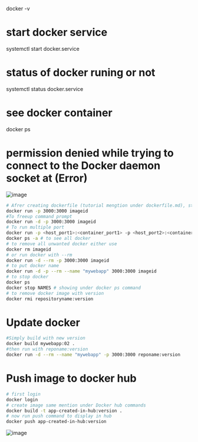 docker -v

# start docker service
systemctl start docker.service
# status of docker runing or not
systemctl status docker.service
# see docker container
docker ps
# permission denied while trying to connect to the Docker daemon socket at (Error)
![image](https://github.com/user-attachments/assets/647154f1-1203-483d-ba9a-88f41a2f6ad1)


```bash
# Afrer creating dockerfile (tutorial mengtion under dockerfile.md), start docker
docker run -p 3000:3000 imageid
#To freeup command prompt
docker run -d -p 3000:3000 imageid
# To run multiple port
docker run -p <host_port1>:<container_port1> -p <host_port2>:<container_port2>
docker ps -a # to see all docker
# to remove all unwanted docker either use
docker rm imageid
# or run docker with --rm
docker run -d --rm -p 3000:3000 imageid
# to put docker name
docker run -d -p --rm --name "mywebapp" 3000:3000 imageid
# to stop docker
docker ps
docker stop NAMES # showing under docker ps command
# to remove docker image with version
docker rmi repositoryname:version
```
# Update docker
```bash
#Simply build with new version
docker build mywebapp:02 .
#then run with reponame:version
docker run -d --rm --name "mywebapp" -p 3000:3000 reponame:version
```
# Push image to docker hub
```bash
# first login
docker login
# create image same mention under Docker hub commands
docker build -t app-created-in-hub:version .
# now run push command to display in hub
docker push app-created-in-hub:version
```
![image](https://github.com/user-attachments/assets/98e9ae78-07eb-41e4-bea0-7a01fdfa3229)

